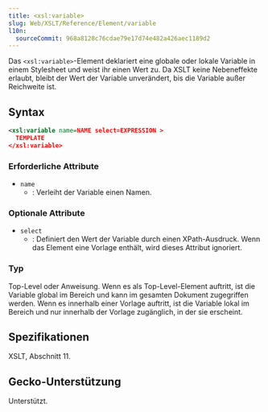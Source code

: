 ```yaml
---
title: <xsl:variable>
slug: Web/XSLT/Reference/Element/variable
l10n:
  sourceCommit: 968a8128c76cdae79e17d74e482a426aec1189d2
---
```


Das `<xsl:variable>`-Element deklariert eine globale oder lokale Variable in einem Stylesheet und weist ihr einen Wert zu. Da XSLT keine Nebeneffekte erlaubt, bleibt der Wert der Variable unverändert, bis die Variable außer Reichweite ist.

## Syntax

```xml
<xsl:variable name=NAME select=EXPRESSION >
  TEMPLATE
</xsl:variable>
```

### Erforderliche Attribute

- `name`
  - : Verleiht der Variable einen Namen.

### Optionale Attribute

- `select`
  - : Definiert den Wert der Variable durch einen XPath-Ausdruck. Wenn das Element eine Vorlage enthält, wird dieses Attribut ignoriert.

### Typ

Top-Level oder Anweisung. Wenn es als Top-Level-Element auftritt, ist die Variable global im Bereich und kann im gesamten Dokument zugegriffen werden. Wenn es innerhalb einer Vorlage auftritt, ist die Variable lokal im Bereich und nur innerhalb der Vorlage zugänglich, in der sie erscheint.

## Spezifikationen

XSLT, Abschnitt 11.

## Gecko-Unterstützung

Unterstützt.
